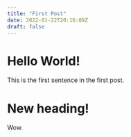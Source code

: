 ```yaml
---
title: "First Post"
date: 2022-01-22T20:16:09Z
draft: false
---
```


# Hello World!

This is the first sentence in the first post.

# New heading!

Wow.